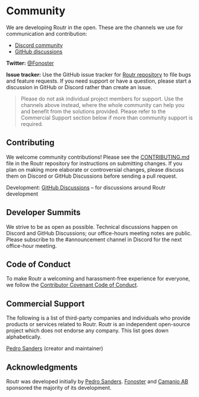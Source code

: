 # Community

We are developing Routr in the open. These are the channels we use for communication and contribution:

- [Discord community](https://discord.com/invite/mpWSRUhG7e)
- [GitHub discussions](https://github.com/orgs/fonoster/discussions)

**Twitter:** [@Fonoster](https://twitter.com/fonoster)

**Issue tracker:** Use the GitHub issue tracker for [Routr repository](https://github.com/fonoster/routr/issues) to file bugs and feature requests. If you need support or have a question, please start a discussion in GitHub or Discord rather than create an issue.

> Please do not ask individual project members for support. Use the channels above instead, where the whole community can help you and benefit from the solutions provided. Please refer to the Commercial Support section below if more than community support is required.

## Contributing

We welcome community contributions! Please see the [CONTRIBUTING.md](https://github.com/fonoster/routr/blob/main/CONTRIBUTING.md) file in the Routr repository for instructions on submitting changes. If you plan on making more elaborate or controversial changes, please discuss them on Discord or GitHub Discussions before sending a pull request.

Development: [GitHub Discussions](https://github.com/orgs/fonoster/discussions) – for discussions around Routr development

## Developer Summits

We strive to be as open as possible. Technical discussions happen on Discord and GitHub Discussions; our office-hours meeting notes are public. Please subscribe to the #announcement channel in Discord for the next office-hour meeting.

## Code of Conduct

To make Routr a welcoming and harassment-free experience for everyone, we follow the [Contributor Covenant Code of Conduct](https://github.com/fonoster/routr/blob/master/CODE_OF_CONDUCT.md).

## Commercial Support

The following is a list of third-party companies and individuals who provide products or services related to Routr. Routr is an independent open-source project which does not endorse any company. This list goes down alphabetically.

[Pedro Sanders](https://github.com/psanders) (creator and maintainer)

## Acknowledgments

Routr was developed initially by [Pedro Sanders](https://github.com/psanders). [Fonoster](https://fonoster.com) and [Camanio AB](https://camanio.com) sponsored the majority of its development.
